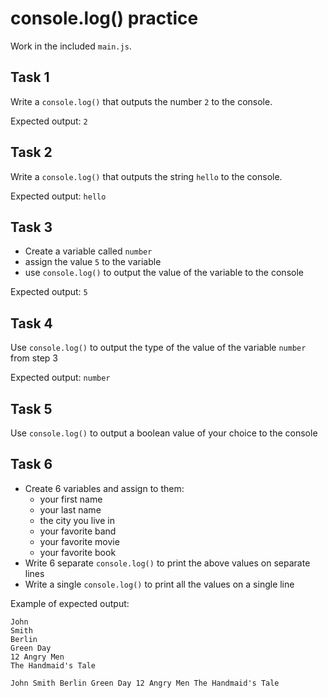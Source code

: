 # console.log() practice

Work in the included `main.js`.

## Task 1

Write a `console.log()` that outputs the number `2` to the console.

Expected output: `2`

## Task 2

Write a `console.log()` that outputs the string `hello` to the console.

Expected output: `hello`

## Task 3

- Create a variable called `number`
- assign the value `5` to the variable
- use `console.log()` to output the value of the variable to the console

Expected output: `5`

## Task 4

Use `console.log()` to output the type of the value of the variable `number` from step 3

Expected output: `number`

## Task 5

Use `console.log()` to output a boolean value of your choice to the console

## Task 6

- Create 6 variables and assign to them:
    - your first name
    - your last name
    - the city you live in
    - your favorite band
    - your favorite movie
    - your favorite book
- Write 6 separate `console.log()` to print the above values on separate lines
- Write a single `console.log()` to print all the values on a single line

Example of expected output:

```plaintext
John
Smith
Berlin
Green Day
12 Angry Men
The Handmaid's Tale

John Smith Berlin Green Day 12 Angry Men The Handmaid's Tale
```

